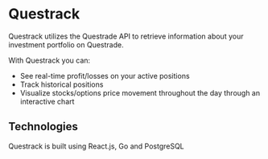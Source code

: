 # Questrack

Questrack utilizes the Questrade API to retrieve information about your investment portfolio on Questrade. 

With Questrack you can:
- See real-time profit/losses on your active positions
- Track historical positions
- Visualize stocks/options price movement throughout the day through an interactive chart

## Technologies

Questrack is built using React.js, Go and PostgreSQL